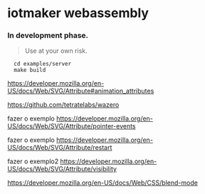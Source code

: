 # iotmaker webassembly

### In development phase. 

> Use at your own risk.

```shell
  cd examples/server
  make build
```

https://developer.mozilla.org/en-US/docs/Web/SVG/Attribute#animation_attributes

https://github.com/tetratelabs/wazero



fazer o exemplo https://developer.mozilla.org/en-US/docs/Web/SVG/Attribute/pointer-events

fazer o exemplo https://developer.mozilla.org/en-US/docs/Web/SVG/Attribute/restart

fazer o exemplo2 https://developer.mozilla.org/en-US/docs/Web/SVG/Attribute/visibility

https://developer.mozilla.org/en-US/docs/Web/CSS/blend-mode
